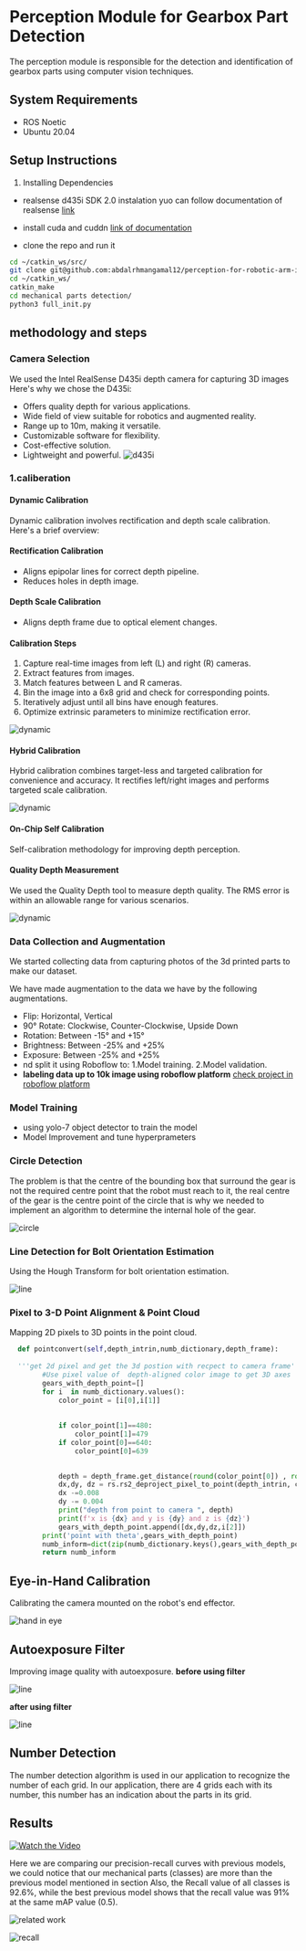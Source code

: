 # Perception Module for Gearbox Part Detection

The perception module is responsible for the detection and identification of gearbox parts using computer vision techniques.
## System Requirements
 * ROS Noetic
*  Ubuntu 20.04
## Setup Instructions
1. Installing Dependencies
* realsense d435i SDK 2.0 instalation yuo can follow documentation of realsense  [link](https://dev.intelrealsense.com/docs/compiling-librealsense-for-linux-ubuntu-guide)

* install cuda and cuddn  [link of documentation](https://docs.nvidia.com/deeplearning/cudnn/install-guide/index.html)
  
* clone the repo and run it 
```bash 
cd ~/catkin_ws/src/
git clone git@github.com:abdalrhmangamal12/perception-for-robotic-arm-irb120-using-depth-camera-realsense-d435i-.git 
cd ~/catkin_ws/
catkin_make
cd mechanical parts detection/
python3 full_init.py 
```

## methodology and steps 
### Camera Selection

We used the Intel RealSense D435i depth camera for capturing 3D images Here's why we chose the D435i:

- Offers quality depth for various applications.
- Wide field of view suitable for robotics and augmented reality.
- Range up to 10m, making it versatile.
- Customizable software for flexibility.
- Cost-effective solution.
- Lightweight and powerful.
  ![d435i](https://www.google.com/imgres?imgurl=https%3A%2F%2Fm.media-amazon.com%2Fimages%2FI%2F412Y6WtUYeL._AC_UF1000%2C1000_QL80_.jpg&tbnid=92kLE7kk90WzGM&vet=12ahUKEwij7-PMlL-BAxWRpycCHbzGBm8QMygBegQIARBQ..i&imgrefurl=https%3A%2F%2Fwww.amazon.eg%2FD435i%2Fdp%2FB07MWR2YJB&docid=l_X4pPbdA-ubZM&w=1000&h=630&itg=1&q=realsense%20d435i&ved=2ahUKEwij7-PMlL-BAxWRpycCHbzGBm8QMygBegQIARBQ)

### 1.caliberation 
#### Dynamic Calibration

Dynamic calibration involves rectification and depth scale calibration. Here's a brief overview:

#### Rectification Calibration

- Aligns epipolar lines for correct depth pipeline.
- Reduces holes in depth image.

#### Depth Scale Calibration

- Aligns depth frame due to optical element changes.

#### Calibration Steps

1. Capture real-time images from left (L) and right (R) cameras.
2. Extract features from images.
3. Match features between L and R cameras.
4. Bin the image into a 6x8 grid and check for corresponding points.
5. Iteratively adjust until all bins have enough features.
6. Optimize extrinsic parameters to minimize rectification error.
   
![dynamic](./mechanical%20parts%20detection/photos/dynamic%20caliberation%20.png)

#### Hybrid Calibration

Hybrid calibration combines target-less and targeted calibration for convenience and accuracy. It rectifies left/right images and performs targeted scale calibration.

![dynamic](./mechanical%20parts%20detection/photos/hybrid.jpeg)

#### On-Chip Self Calibration

Self-calibration methodology for improving depth perception.

#### Quality Depth Measurement

We used the Quality Depth tool to measure depth quality. The RMS error is within an allowable range for various scenarios.

![dynamic](./mechanical%20parts%20detection/photos/on%20ship.jpeg)

### Data Collection and Augmentation

We started collecting data from capturing photos of the 3d printed parts to make our dataset.

We have made augmentation to the data we have by the following augmentations.
* Flip: Horizontal, Vertical
* 90° Rotate: Clockwise, Counter-Clockwise, Upside Down
* Rotation: Between -15° and +15°
* Brightness: Between -25% and +25%
* Exposure: Between -25% and +25%
* nd split it using Roboflow to:
    1.Model training.
    2.Model validation.
* **labeling data up to 10k image using roboflow platform** 
[check project in roboflow platform ](https://universe.roboflow.com/abdalrahman-gamal/mechanical-parts-detection-glf33)

### Model Training

* using yolo-7 object detector to train the model 
* Model Improvement and tune hyperprameters 

### Circle Detection

The problem is that the centre of the bounding box that surround the gear is not the required centre point that the robot must reach to it, the real centre of the gear is the centre point of the circle that is why we needed to implement an algorithm to determine the internal hole of the gear.

![circle](./mechanical%20parts%20detection/photos/circle.jpeg)

### Line Detection for Bolt Orientation Estimation

Using the Hough Transform for bolt orientation estimation.

![line](./mechanical%20parts%20detection/photos/line.png)

### Pixel to 3-D Point Alignment & Point Cloud

Mapping 2D pixels to 3D points in the point cloud.

```python 
  def pointconvert(self,depth_intrin,numb_dictionary,depth_frame):
   
  '''get 2d pixel and get the 3d postion with recpect to camera frame'''
        #Use pixel value of  depth-aligned color image to get 3D axes
        gears_with_depth_point=[]
        for i  in numb_dictionary.values():
            color_point = [i[0],i[1]]
            
        
            if color_point[1]==480:
                color_point[1]=479
            if color_point[0]==640:
                color_point[0]=639
  

            depth = depth_frame.get_distance(round(color_point[0]) , round(color_point[1]))
            dx,dy, dz = rs.rs2_deproject_pixel_to_point(depth_intrin, color_point , depth) 
            dx -=0.008
            dy -= 0.004
            print("depth from point to camera ", depth)
            print(f'x is {dx} and y is {dy} and z is {dz}')
            gears_with_depth_point.append([dx,dy,dz,i[2]])
        print('point with theta',gears_with_depth_point)
        numb_inform=dict(zip(numb_dictionary.keys(),gears_with_depth_point))
        return numb_inform
```

## Eye-in-Hand Calibration

Calibrating the camera mounted on the robot's end effector.

![hand in eye ](./mechanical%20parts%20detection/photos/hand.jpeg)

## Autoexposure Filter

Improving image quality with autoexposure.
**before using filter** 

![line](./mechanical%20parts%20detection/photos/1.jpeg)

**after using filter**

![line](./mechanical%20parts%20detection/photos/2.jpeg)

## Number Detection

The number detection algorithm is used in our   application to recognize the number of each grid. In our application, there are 4 grids each with its number, this number has an indication about the parts in its grid.


## Results 

[![Watch the Video](https://img.youtube.com/vi/ZXA9SAabvSY/0.jpg)](https://www.youtube.com/watch?v=ZXA9SAabvSY)


Here we are comparing our precision-recall curves with previous models, we could notice that our mechanical parts (classes) are more than the previous model mentioned in section Also, the Recall value of all classes is 92.6%, while the best previous model shows that the recall value was 91% at the same mAP value (0.5).

![related work](./mechanical%20parts%20detection/photos/related_work.jpeg)



![recall](./mechanical%20parts%20detection/photos/recall.jpeg)


